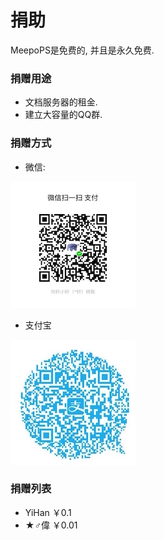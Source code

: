 # 捐助
MeepoPS是免费的, 并且是永久免费. 
 
### 捐赠用途
- 文档服务器的租金.
- 建立大容量的QQ群.

### 捐赠方式
- 微信:

![微信](Image/donation-weixin.jpg?raw=true "微信")

- 支付宝

![支付宝](Image/donation-alipay.jpeg?raw=true "支付宝")

### 捐赠列表
- YiHan ￥0.1
- ★♂偉 ￥0.01